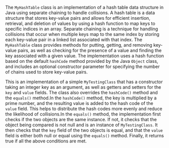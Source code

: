 The `MyHashTable` class is an implementation of a hash table data structure in Java using separate chaining to handle collisions. A hash table is a data structure that stores key-value pairs and allows for efficient insertion, retrieval, and deletion of values by using a hash function to map keys to specific indices in an array. Separate chaining is a technique for handling collisions that occur when multiple keys map to the same index by storing each key-value pair in a linked list associated with that index. The `MyHashTable` class provides methods for putting, getting, and removing key-value pairs, as well as checking for the presence of a value and finding the key associated with a given value. The implementation uses a hash function based on the default `hashCode` method provided by the Java `Object` class, and includes an optional constructor parameter for specifying the number of chains used to store key-value pairs.

This is an implementation of a simple `MyTestingClass` that has a constructor taking an integer key as an argument, as well as getters and setters for the `key` and `value` fields. The class also overrides the `hashCode()` method and the `equals()` method.In the `hashCode()` method, the key is multiplied by a prime number, and the resulting value is added to the hash code of the `value` field. This helps to distribute the hash codes more evenly and reduce the likelihood of collisions.In the `equals()` method, the implementation first checks if the two objects are the same instance. If not, it checks that the object being compared is not null and is an instance of `MyTestingClass`. It then checks that the `key` field of the two objects is equal, and that the `value` field is either both null or equal using the `equals()` method. Finally, it returns true if all the above conditions are met.
